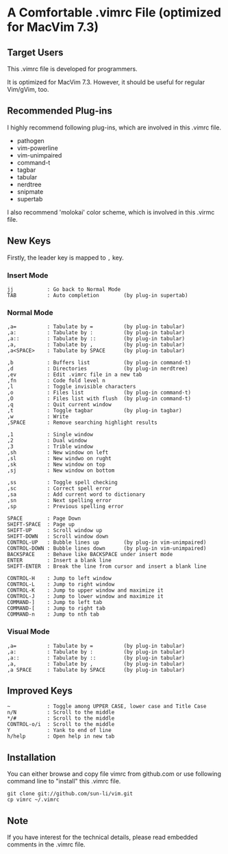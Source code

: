 # A Comfortable .vimrc File (optimized for MacVim 7.3)

## Target Users

This .vimrc file is developed for programmers.

It is optimized for MacVim 7.3.  However, it should be useful for regular Vim/gVim, too.

## Recommended Plug-ins

I highly recommend following plug-ins, which are involved in this .vimrc file.

* pathogen
* vim-powerline
* vim-unimpaired
* command-t
* tagbar
* tabular
* nerdtree
* snipmate
* supertab

I also recommend 'molokai' color scheme, which is involved in this .virmc file.

## New Keys

Firstly, the leader key is mapped to `,` key.

### Insert Mode

    jj           : Go back to Normal Mode
    TAB          : Auto completion        (by plug-in supertab)

### Normal Mode

    ,a=          : Tabulate by =          (by plug-in tabular)
    ,a:          : Tabulate by :          (by plug-in tabular)
    ,a::         : Tabulate by ::         (by plug-in tabular)
    ,a,          : Tabulate by ,          (by plug-in tabular)
    ,a<SPACE>    : Tabulate by SPACE      (by plug-in tabular)

    ,b           : Buffers list           (by plug-in command-t)
    ,d           : Directories            (by plug-in nerdtree)
    ,ev          : Edit .vimrc file in a new tab
    ,fn          : Code fold level n
    ,l           : Toggle invisible characters
    ,o           : Files list             (by plug-in command-t)
    ,O           : Files list with flush  (by plug-in command-t)
    ,q           : Quit current window
    ,t           : Toggle tagbar          (by plug-in tagbar)
    ,w           : Write
    ,SPACE       : Remove searching highlight results

    ,1           : Single window
    ,2           : Dual window
    ,3           : Trible window
    ,sh          : New window on left
    ,sl          : New windwo on rught
    ,sk          : New window on top
    ,sj          : New window on bottom

    ,ss          : Toggle spell checking
    ,sc          : Correct spell error
    ,sa          : Add current word to dictionary
    ,sn          : Next spelling error
    ,sp          : Previous spelling error

    SPACE        : Page Down
    SHIFT-SPACE  : Page up
    SHIFT-UP     : Scroll window up
    SHIFT-DOWN   : Scroll window down
    CONTROL-UP   : Bubble lines up        (by plug-in vim-unimpaired)
    CONTROL-DOWN : Bubble lines down      (by plug-in vim-unimpaired)
    BACKSPACE    : Behave like BACKSPACE under insert mode
    ENTER        : Insert a blank line
    SHIFT-ENTER  : Break the line from cursor and insert a blank line

    CONTROL-H    : Jump to left window
    CONTROL-L    : Jump to right window
    CONTROL-K    : Jump to upper window and maximize it
    CONTROL-J    : Jump to lower window and maximize it
    COMMAND-]    : Jump to left tab
    COMMAND-[    : Jump to right tab
    COMMAND-n    : Jump to nth tab

### Visual Mode

    ,a=          : Tabulate by =          (by plug-in tabular)
    ,a:          : Tabulate by :          (by plug-in tabular)
    ,a::         : Tabulate by ::         (by plug-in tabular)
    ,a,          : Tabulate by ,          (by plug-in tabular)
    ,a SPACE     : Tabulate by SPACE      (by plug-in tabular)

## Improved Keys

    ~            : Toggle among UPPER CASE, lower case and Title Case
    n/N          : Scroll to the middle
    */#          : Scroll to the middle
    CONTROL-o/i  : Scroll to the middle
    Y            : Yank to end of line
    h/help       : Open help in new tab

## Installation

You can either browse and copy file vimrc from github.com or use following command line to "install" this .vimrc file.

    git clone git://github.com/sun-li/vim.git
    cp vimrc ~/.vimrc

## Note

If you have interest for the technical details, please read embedded comments in the .vimrc file.
